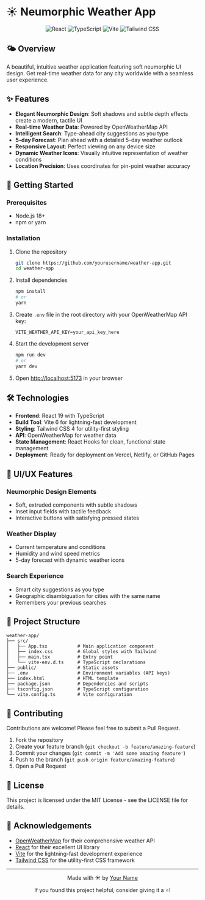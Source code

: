 # ☀️ Neumorphic Weather App

<div align="center">
  <img src="https://img.shields.io/badge/React-19.0.0-61DAFB?style=for-the-badge&logo=react&logoColor=white" alt="React" />
  <img src="https://img.shields.io/badge/TypeScript-5.7.2-3178C6?style=for-the-badge&logo=typescript&logoColor=white" alt="TypeScript" />
  <img src="https://img.shields.io/badge/Vite-6.2.0-646CFF?style=for-the-badge&logo=vite&logoColor=white" alt="Vite" />
  <img src="https://img.shields.io/badge/TailwindCSS-4.0.15-38B2AC?style=for-the-badge&logo=tailwind-css&logoColor=white" alt="Tailwind CSS" />
</div>

## 🌤️ Overview

A beautiful, intuitive weather application featuring soft neumorphic UI design. Get real-time weather data for any city worldwide with a seamless user experience.


## ✨ Features

- **Elegant Neumorphic Design**: Soft shadows and subtle depth effects create a modern, tactile UI
- **Real-time Weather Data**: Powered by OpenWeatherMap API
- **Intelligent Search**: Type-ahead city suggestions as you type
- **5-day Forecast**: Plan ahead with a detailed 5-day weather outlook
- **Responsive Layout**: Perfect viewing on any device size
- **Dynamic Weather Icons**: Visually intuitive representation of weather conditions
- **Location Precision**: Uses coordinates for pin-point weather accuracy

## 🚀 Getting Started

### Prerequisites

- Node.js 18+
- npm or yarn

### Installation

1. Clone the repository

   ```bash
   git clone https://github.com/yourusername/weather-app.git
   cd weather-app
   ```

2. Install dependencies

   ```bash
   npm install
   # or
   yarn
   ```

3. Create `.env` file in the root directory with your OpenWeatherMap API key:

   ```
   VITE_WEATHER_API_KEY=your_api_key_here
   ```

4. Start the development server

   ```bash
   npm run dev
   # or
   yarn dev
   ```

5. Open [http://localhost:5173](http://localhost:5173) in your browser

## 🛠️ Technologies

- **Frontend**: React 19 with TypeScript
- **Build Tool**: Vite 6 for lightning-fast development
- **Styling**: Tailwind CSS 4 for utility-first styling
- **API**: OpenWeatherMap for weather data
- **State Management**: React Hooks for clean, functional state management
- **Deployment**: Ready for deployment on Vercel, Netlify, or GitHub Pages

## 📱 UI/UX Features

### Neumorphic Design Elements

- Soft, extruded components with subtle shadows
- Inset input fields with tactile feedback
- Interactive buttons with satisfying pressed states

### Weather Display

- Current temperature and conditions
- Humidity and wind speed metrics
- 5-day forecast with dynamic weather icons

### Search Experience

- Smart city suggestions as you type
- Geographic disambiguation for cities with the same name
- Remembers your previous searches

## 🧩 Project Structure

```
weather-app/
├── src/
│   ├── App.tsx           # Main application component
│   ├── index.css         # Global styles with Tailwind
│   ├── main.tsx          # Entry point
│   └── vite-env.d.ts     # TypeScript declarations
├── public/               # Static assets
├── .env                  # Environment variables (API keys)
├── index.html            # HTML template
├── package.json          # Dependencies and scripts
├── tsconfig.json         # TypeScript configuration
└── vite.config.ts        # Vite configuration
```

## 🤝 Contributing

Contributions are welcome! Please feel free to submit a Pull Request.

1. Fork the repository
2. Create your feature branch (`git checkout -b feature/amazing-feature`)
3. Commit your changes (`git commit -m 'Add some amazing feature'`)
4. Push to the branch (`git push origin feature/amazing-feature`)
5. Open a Pull Request

## 📝 License

This project is licensed under the MIT License - see the LICENSE file for details.

## 🙏 Acknowledgements

- [OpenWeatherMap](https://openweathermap.org/) for their comprehensive weather API
- [React](https://reactjs.org/) for their excellent UI library
- [Vite](https://vitejs.dev/) for the lightning-fast development experience
- [Tailwind CSS](https://tailwindcss.com/) for the utility-first CSS framework

---

<div align="center">
  <p>Made with ☀️ by <a href="https://github.com/yourusername">Your Name</a></p>
  <p>If you found this project helpful, consider giving it a ⭐!</p>
</div>
